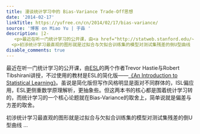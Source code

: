 ```yaml
---
title: 漫谈统计学习中的 Bias-Variance Trade-Off思想
date: '2014-02-17'
linkTitle: https://yufree.cn/cn/2014/02/17/bias-variance/
source: '博客 on Miao Yu | 于淼 '
description: |2-
   <p>最近在听一门统计学习的公开课，由<a href="http://statweb.stanford.edu/~tibs/ElemStatLearn/">ESL</a>的两个作者Trevor Hastie与Robert Tibshirani讲授，不过使用的教材是ESL的简化版——<a href="http://www-bcf.usc.edu/~gareth/ISL/">《An Introduction to Statistical Learning》</a>。虽说是简化版但写作风格明显是面对不同群体的，ISL偏应用，ESL更侧重数学原理解析，更抽象些。但这两本书的核心都是围着统计学习转的，而统计学习的一个核心论题就在Bias-Variance的取舍上，简单说就是偏差与方差的取舍。</p>
  <p>初涉统计学习最直观的图形就是过拟合与欠拟合训练集的模型对测试集残差的倒U型曲线 ...
disable_comments: true
---
```

 <p>最近在听一门统计学习的公开课，由<a href="http://statweb.stanford.edu/~tibs/ElemStatLearn/">ESL</a>的两个作者Trevor Hastie与Robert Tibshirani讲授，不过使用的教材是ESL的简化版——<a href="http://www-bcf.usc.edu/~gareth/ISL/">《An Introduction to Statistical Learning》</a>。虽说是简化版但写作风格明显是面对不同群体的，ISL偏应用，ESL更侧重数学原理解析，更抽象些。但这两本书的核心都是围着统计学习转的，而统计学习的一个核心论题就在Bias-Variance的取舍上，简单说就是偏差与方差的取舍。</p>
<p>初涉统计学习最直观的图形就是过拟合与欠拟合训练集的模型对测试集残差的倒U型曲线 ...